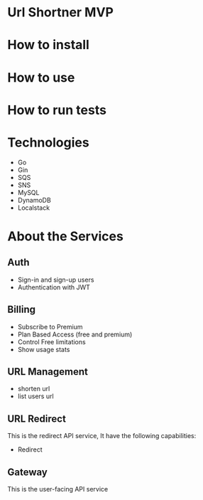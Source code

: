 # Url Shortner MVP

# How to install

# How to use

# How to run tests

# Technologies
- Go
- Gin
- SQS
- SNS
- MySQL
- DynamoDB
- Localstack

# About the Services

## Auth

- Sign-in and sign-up users
- Authentication with JWT

## Billing

- Subscribe to Premium
- Plan Based Access (free and premium)
- Control Free limitations
- Show usage stats


## URL Management

- shorten url
- list users url

## URL Redirect

This is the redirect API service, It have the following capabilities:

- Redirect

## Gateway

This is the user-facing API service
